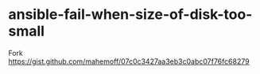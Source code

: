 # ansible-fail-when-size-of-disk-too-small

Fork https://gist.github.com/mahemoff/07c0c3427aa3eb3c0abc07f76fc68279
